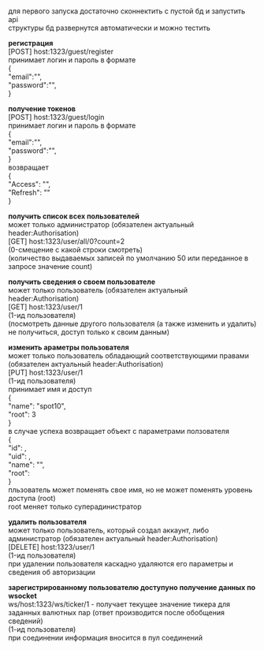 <br> для первого запуска достаточно сконнектить с пустой бд и запустить api
<br> структуры бд развернутся автоматически и можно тестить
<br>

<b>регистрация</b>
<br>[POST] host:1323/guest/register
<br>принимает логин и пароль в формате
<br>
{<br>
    "email":"",<br>
    "password":"",<br>
}<br>

<b>получение токенов </b>
<br>[POST] host:1323/guest/login 
<br>принимает логин и пароль в формате
<br>
{<br>
    "email":"",<br>
    "password":"",<br>
}
<br>возвращает
<br>
{<br>
    "Access": "",<br>
    "Refresh": ""<br>
}<br>

<b>получить список всех пользователей </b>
<br>может только администратор (обязателен актуальный header:Authorisation)
<br>[GET] host:1323/user/all/0?count=2
<br>(0-смещение с какой строки смотреть)
<br>(количество выдаваемых записей по умолчанию 50 или переданное в запросе значение count)

<b>получить сведения о своем пользователе </b>
<br>может только пользователь (обязателен актуальный header:Authorisation)
<br>[GET] host:1323/user/1
<br>(1-ид пользователя)
<br>(посмотреть данные другого пользователя (а также изменить и удалить) не получиться, доступ только к своим данным)

<b>изменить араметры пользователя </b>
<br>может только пользователь обладающий соответствующими правами (обязателен актуальный header:Authorisation)
<br>[PUT] host:1323/user/1
<br>(1-ид пользователя)
<br>принимает имя и доступ
<br>{<br>
    "name": "spot10",<br>
    "root": 3<br>
}
<br>в случае успеха возвращает объект с параметрами ползователя
<br>{<br>
    "id": ,<br>
    "uid": ,<br>
    "name": "",<br>
    "root": <br>
}
<br>пльзователь может поменять свое имя, но не может поменять уровень доступа (root)
<br>root меняет только суперадинистратор

<b>удалить пользователя </b>
<br>может только пользователь, который создал аккаунт, либо администратор (обязателен актуальный header:Authorisation)
<br>[DELETE] host:1323/user/1
<br>(1-ид пользователя)
<br>при удалении пользователя каскадно удаляются его параметры и сведения об авторизации

<b>зарегистрированному пользователю доступyно получение данных по wsocket</b>
<br>ws/host:1323/ws/ticker/1 - получает текущее значение тикера для заданных валютных пар (ответ производится после обобщения сведений) 
<br>(1-ид пользователя)
<br>при соединении информация вносится в пул соединений